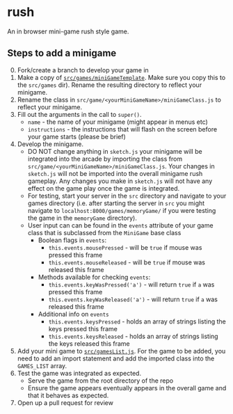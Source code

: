 # rush

An in browser mini-game rush style game.

## Steps to add a minigame

0. Fork/create a branch to develop your game in
1. Make a copy of [`src/games/miniGameTemplate`](src/games/miniGameTemplate). Make sure you copy this to the `src/games` dir). Rename the resulting directory to reflect your minigame.
2. Rename the class in `src/game/<yourMiniGameName>/miniGameClass.js` to reflect your minigame.
3. Fill out the arguments in the call to `super()`.
   * `name` - the name of your minigame (might appear in menus etc)
   * `instructions` - the instructions that will flash on the screen before your game starts (please be brief)
4. Develop the minigame.
   * DO NOT change anything in `sketch.js` your minigame will be integrated into the arcade by importing the class from `src/game/<yourMiniGameName>/miniGameClass.js`. Your changes in `sketch.js` will not be imported into the overall minigame rush gameplay.  Any changes you make in `sketch.js` will not have any effect on the game play once the game is integrated.
   * For testing, start your server in the `src` directory and navigate to your games directory (i.e. after starting the server in `src` you might navigate to `localhost:8000/games/memoryGame/` if you were testing the game in the `memoryGame` directory).
   * User input can can be found in the `events` attribute of your game class that is subclassed from the `MiniGame` base class
     * Boolean flags in `events`:
       * `this.events.mousePressed` - will be `true` if mouse was pressed this frame
       * `this.events.mouseReleased` - will be `true` if mouse was released this frame
     * Methods available for checking `events`:
       * `this.events.keyWasPressed('a')` - will return `true` if `a` was pressed this frame
       * `this.events.keyWasReleased('a')` - will return `true` if `a` was released this frame
     * Additional info on `events`
       * `this.events.keysPressed` - holds an array of strings listing the keys pressed this frame
       * `this.events.keysReleased` - holds an array of strings listing the keys released this frame
5. Add your mini game to [`src/gamesList.js`](src/gamesList.js).  For the game to be added, you need to add an import statement and add the imported class into the `GAMES_LIST` array.
6. Test the game was integrated as expected.
   * Serve the game from the root directory of the repo
   * Ensure the game appears eventually appears in the overall game and that it behaves as expected.
7. Open up a pull request for review
